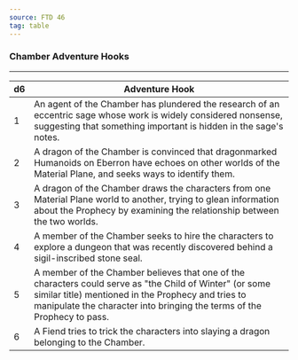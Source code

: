 ```yaml
---
source: FTD 46
tag: table
---
```


### Chamber Adventure Hooks
---
|d6|Adventure Hook|
|----|------------|
|1|An agent of the Chamber has plundered the research of an eccentric sage whose work is widely considered nonsense, suggesting that something important is hidden in the sage's notes.|
|2|A dragon of the Chamber is convinced that dragonmarked Humanoids on Eberron have echoes on other worlds of the Material Plane, and seeks ways to identify them.|
|3|A dragon of the Chamber draws the characters from one Material Plane world to another, trying to glean information about the Prophecy by examining the relationship between the two worlds.|
|4|A member of the Chamber seeks to hire the characters to explore a dungeon that was recently discovered behind a sigil-inscribed stone seal.|
|5|A member of the Chamber believes that one of the characters could serve as "the Child of Winter" (or some similar title) mentioned in the Prophecy and tries to manipulate the character into bringing the terms of the Prophecy to pass.|
|6|A Fiend tries to trick the characters into slaying a dragon belonging to the Chamber.|
